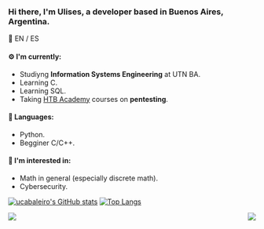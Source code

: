 ### Hi there, I'm Ulises, a developer based in Buenos Aires, Argentina.

:speech_balloon: EN / ES

#### :gear: I'm currently:
* Studiyng **Information Systems Engineering** at UTN BA.
* Learning C.
* Learning SQL.
* Taking [HTB Academy](https://academy.hackthebox.eu/) courses on **pentesting**.

#### :toolbox: Languages:
* Python.
* Begginer C/C++.

#### :eyes: I'm interested in:
* Math in general (especially discrete math).
* Cybersecurity.

[![ucabaleiro's GitHub stats](https://github-readme-stats.vercel.app/api?username=ucabaleiro&show_icons=true&theme=onedark)](https://github.com/ucabaleiro/github-readme-stats)
[![Top Langs](https://github-readme-stats.vercel.app/api/top-langs/?username=ucabaleiro&show_icons=true&theme=onedark&layout=compact)](https://github.com/ucabaleiro/github-readme-stats)

<a href="https://github.com/ucabaleiro/github-readme-stats">
  <img align="left" src="https://github-readme-stats.vercel.app/api?username=ucabaleiro&show_icons=true&theme=onedark" />
</a>
<a href="https://github.com/ucabaleiro/github-readme-stats">
  <img align="right" src="https://github-readme-stats.vercel.app/api/top-langs/?username=ucabaleiro&show_icons=true&theme=onedark&layout=compact" />
</a>

